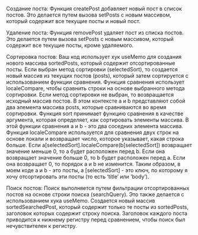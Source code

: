 Создание поста: Функция createPost добавляет новый пост в список постов. Это делается путем вызова setPosts с новым массивом, который содержит все текущие посты и новый пост.

Удаление поста: Функция removePost удаляет пост из списка постов. Это делается путем вызова setPosts с новым массивом, который содержит все текущие посты, кроме удаляемого.

Сортировка постов: Ваш код использует хук useMemo для создания нового массива sortedPosts, который содержит отсортированные посты. Если выбран метод сортировки (selectedSort), то создается новый массив из текущих постов (posts), который затем сортируется с использованием функции сравнения. Функция сравнения использует localeCompare, чтобы сравнить строки на основе выбранного метода сортировки. Если метод сортировки не выбран, то возвращается исходный массив постов. В этом контексте a и b представляют собой два элемента массива posts, которые сравниваются во время сортировки. Функция sort принимает функцию сравнения в качестве аргумента, которая определяет, как сортировать элементы массива. В этой функции сравнения a и b - это два соседних элемента массива. Функция localeCompare используется для сравнения двух строк на основе локали и возвращает число, которое указывает, какая строка больше. Если a[selectedSort].localeCompare(b[selectedSort]) возвращает значение меньше 0, то a будет расположен перед b. Если она возвращает значение больше 0, то b будет расположен перед a. Если она возвращает 0, то порядок a и b не изменится. Таким образом, в моем коде a и b - это посты, а [selectedSort] - это ключ, по которому я хочу отсортировать эти посты (то есть ‘title’ или ‘body’).

Поиск постов: Поиск выполняется путем фильтрации отсортированных постов на основе строки поиска (searchQuery). Это также делается с использованием хука useMemo. Создается новый массив sortedSearchedPost, который содержит только те посты из sortedPosts, заголовок которых содержит строку поиска. Заголовок каждого поста приводится к нижнему регистру перед сравнением, чтобы поиск был нечувствителен к регистру.